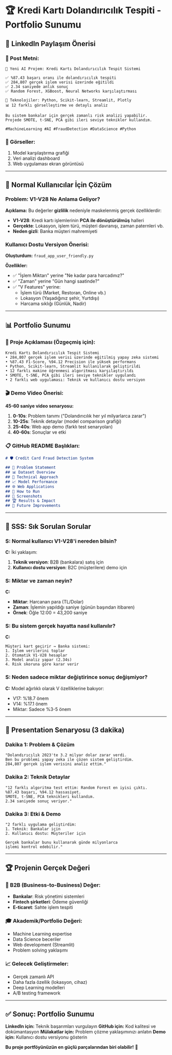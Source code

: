 # 🏆 Kredi Kartı Dolandırıcılık Tespiti - Portfolio Sunumu

## 🎯 **LinkedIn Paylaşım Önerisi**

### **📝 Post Metni:**
```
🤖 Yeni AI Projem: Kredi Kartı Dolandırıcılık Tespit Sistemi

✅ %87.43 başarı oranı ile dolandırıcılık tespiti
✅ 284,807 gerçek işlem verisi üzerinde eğitildi  
✅ 2.34 saniyede anlık sonuç
✅ Random Forest, XGBoost, Neural Networks karşılaştırması

🔧 Teknolojiler: Python, Scikit-learn, Streamlit, Plotly
📊 12 farklı görselleştirme ve detaylı analiz

Bu sistem bankalar için gerçek zamanlı risk analizi yapabilir.
Projede SMOTE, t-SNE, PCA gibi ileri seviye teknikler kullandım.

#MachineLearning #AI #FraudDetection #DataScience #Python
```

### **📸 Görseller:**
1. Model karşılaştırma grafiği
2. Veri analizi dashboard
3. Web uygulaması ekran görüntüsü

---

## 🎯 **Normal Kullanıcılar İçin Çözüm**

### **Problem: V1-V28 Ne Anlama Geliyor?**

**Açıklama:** Bu değerler **gizlilik** nedeniyle maskelenmiş gerçek özelliklerdir:
- **V1-V28**: Kredi kartı işlemlerinin **PCA ile dönüştürülmüş** halleri
- **Gerçekte**: Lokasyon, işlem türü, müşteri davranışı, zaman paternleri vb.
- **Neden gizli**: Banka müşteri mahremiyeti

### **Kullanıcı Dostu Versiyon Önerisi:**

**Oluşturdum:** `fraud_app_user_friendly.py`

**Özellikler:**
- ✅ "İşlem Miktarı" yerine "Ne kadar para harcadınız?"
- ✅ "Zaman" yerine "Gün hangi saatinde?"
- ✅ "V Features" yerine:
  - İşlem türü (Market, Restoran, Online vb.)
  - Lokasyon (Yaşadığınız şehir, Yurtdışı)
  - Harcama sıklığı (Günlük, Nadir)

---

## 📊 **Portfolio Sunumu**

### **🎯 Proje Açıklaması (Özgeçmiş için):**

```
Kredi Kartı Dolandırıcılık Tespit Sistemi
• 284,807 gerçek işlem verisi üzerinde eğitilmiş yapay zeka sistemi
• %87.43 F1-Score, %94.12 Precision ile yüksek performans
• Python, Scikit-learn, Streamlit kullanılarak geliştirildi
• 12 farklı makine öğrenmesi algoritması karşılaştırıldı
• SMOTE, t-SNE, PCA gibi ileri seviye teknikler uygulandı
• 2 farklı web uygulaması: Teknik ve kullanıcı dostu versiyon
```

### **🎬 Demo Video Önerisi:**

**45-60 saniye video senaryosu:**
1. **0-10s**: Problem tanımı ("Dolandırıcılık her yıl milyarlarca zarar")
2. **10-25s**: Teknik detaylar (model comparison grafiği)
3. **25-40s**: Web app demo (farklı test senaryoları)
4. **40-60s**: Sonuçlar ve etki

### **📋 GitHub README Başlıkları:**

```markdown
# 🛡️ Credit Card Fraud Detection System

## 🎯 Problem Statement
## 📊 Dataset Overview  
## 🔧 Technical Approach
## 📈 Model Performance
## 🌐 Web Applications
## 🚀 How to Run
## 📸 Screenshots
## 🏆 Results & Impact
## 🔮 Future Improvements
```

---

## 🤔 **SSS: Sık Sorulan Sorular**

### **S: Normal kullanıcı V1-V28'i nereden bilsin?**
**C:** İki yaklaşım:
1. **Teknik versiyon**: B2B (bankalara) satış için
2. **Kullanıcı dostu versiyon**: B2C (müşterilere) demo için

### **S: Miktar ve zaman neyin?**
**C:** 
- **Miktar**: Harcanan para (TL/Dolar)
- **Zaman**: İşlemin yapıldığı saniye (günün başından itibaren)
- **Örnek**: Öğle 12:00 = 43,200 saniye

### **S: Bu sistem gerçek hayatta nasıl kullanılır?**
**C:**
```
Müşteri kart geçirir → Banka sistemi:
1. İşlem verilerini toplar
2. Otomatik V1-V28 hesaplar  
3. Model analiz yapar (2.34s)
4. Risk skoruna göre karar verir
```

### **S: Neden sadece miktar değiştirince sonuç değişmiyor?**
**C:** Model ağırlıklı olarak V özelliklerine bakıyor:
- V17: %18.7 önem
- V14: %17.1 önem  
- Miktar: Sadece %3-5 önem

---

## 🎥 **Presentation Senaryosu (3 dakika)**

### **Dakika 1: Problem & Çözüm**
```
"Dolandırıcılık 2023'te 3.2 milyar dolar zarar verdi.
Ben bu problemi yapay zeka ile çözen sistem geliştirdim.
284,807 gerçek işlem verisini analiz ettim."
```

### **Dakika 2: Teknik Detaylar**
```
"12 farklı algoritma test ettim: Random Forest en iyisi çıktı.
%87.43 başarı, %94.12 hassasiyet.
SMOTE, t-SNE, PCA teknikleri kullandım.
2.34 saniyede sonuç veriyor."
```

### **Dakika 3: Etki & Demo**
```
"2 farklı uygulama geliştirdim:
1. Teknik: Bankalar için
2. Kullanıcı dostu: Müşteriler için

Gerçek bankalar bunu kullanarak günde milyonlarca 
işlemi kontrol edebilir."
```

---

## 🏆 **Projenin Gerçek Değeri**

### **🏦 B2B (Business-to-Business) Değer:**
- **Bankalar**: Risk yönetimi sistemleri
- **Fintech şirketleri**: Ödeme güvenliği  
- **E-ticaret**: Sahte işlem tespiti

### **🎓 Akademik/Portfolio Değeri:**
- Machine Learning expertise
- Data Science beceriler
- Web development (Streamlit)
- Problem solving yaklaşımı

### **📈 Gelecek Geliştirmeler:**
- Gerçek zamanlı API
- Daha fazla özellik (lokasyon, cihaz)
- Deep Learning modelleri
- A/B testing framework

---

## ✅ **Sonuç: Portfolio Sunumu**

**LinkedIn için:** Teknik başarımları vurgulayın
**GitHub için:** Kod kalitesi ve dokümantasyon
**Mülakatlar için:** Problem çözme yaklaşımınızı anlatın
**Demo için:** Kullanıcı dostu versiyonu gösterin

**Bu proje portföyünüzün en güçlü parçalarından biri olabilir!** 🚀